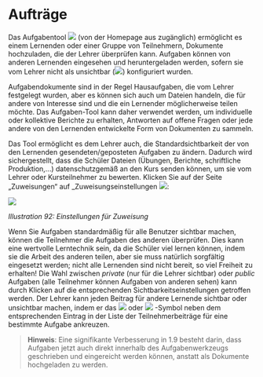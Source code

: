 # Aufträge

Das Aufgabentool ![](../../.gitbook/assets/graphics58.png) \(von der Homepage aus zugänglich\) ermöglicht es einem Lernenden oder einer Gruppe von Teilnehmern, Dokumente hochzuladen, die der Lehrer überprüfen kann. Aufgaben können von anderen Lernenden eingesehen und heruntergeladen werden, sofern sie vom Lehrer nicht als unsichtbar \(![](../../.gitbook/assets/graphics60.png)\) konfiguriert wurden.

Aufgabendokumente sind in der Regel Hausaufgaben, die vom Lehrer festgelegt wurden, aber es können sich auch um Dateien handeln, die für andere von Interesse sind und die ein Lernender möglicherweise teilen möchte. Das Aufgaben-Tool kann daher verwendet werden, um individuelle oder kollektive Berichte zu erhalten, Antworten auf offene Fragen oder jede andere von den Lernenden entwickelte Form von Dokumenten zu sammeln.

Das Tool ermöglicht es dem Lehrer auch, die Standardsichtbarkeit der von den Lernenden gesendeten/geposteten Aufgaben zu ändern. Dadurch wird sichergestellt, dass die Schüler Dateien \(Übungen, Berichte, schriftliche Produktion,...\) datenschutzgemäß an den Kurs senden können, um sie vom Lehrer oder Kursteilnehmer zu bewerten. Klicken Sie auf der Seite „Zuweisungen“ auf \_Zuweisungseinstellungen ![](../../.gitbook/assets/graphics61.png):

![](../../.gitbook/assets/graphics63.png)

_Illustration 92: Einstellungen für Zuweisung_

Wenn Sie Aufgaben standardmäßig für alle Benutzer sichtbar machen, können die Teilnehmer die Aufgaben des anderen überprüfen. Dies kann eine wertvolle Lerntechnik sein, da die Schüler viel lernen können, indem sie die Arbeit des anderen teilen, aber sie muss natürlich sorgfältig eingesetzt werden; nicht alle Lernenden sind nicht bereit, so viel Freiheit zu erhalten! Die Wahl zwischen _private_ \(nur für die Lehrer sichtbar\) oder _public_ Aufgaben \(alle Teilnehmer können Aufgaben von anderen sehen\) kann durch Klicken auf die entsprechenden Sichtbarkeitseinstellungen getroffen werden. Der Lehrer kann jeden Beitrag für andere Lernende sichtbar oder unsichtbar machen, indem er das ![](../../.gitbook/assets/graphics62.png) oder ![](../../.gitbook/assets/graphics64.png) -Symbol neben dem entsprechenden Eintrag in der Liste der Teilnehmerbeiträge für eine bestimmte Aufgabe ankreuzen.

> **Hinweis**: Eine signifikante Verbesserung in 1.9 besteht darin, dass Aufgaben jetzt auch direkt innerhalb des Aufgabenwerkzeugs geschrieben und eingereicht werden können, anstatt als Dokumente hochgeladen zu werden.

